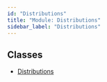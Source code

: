 ```yaml
---
id: "Distributions"
title: "Module: Distributions"
sidebar_label: "Distributions"
---
```


## Classes

- [Distributions](../../../../../../classes/API/Entities/Asset/CorporateActions/Distributions/Distributions.md)

